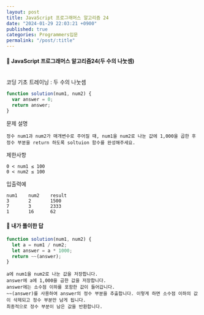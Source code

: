 ```yaml
---
layout: post
title: JavaScript 프로그래머스 알고리즘 24
date: "2024-01-29 22:03:21 +0900"
published: true
categories: Programmers입문
permalink: "/post/:title"
---
```


<h4>🤭 JavaScript 프로그래머스 알고리즘24(두 수의 나눗셈)</h4>

<br>
코딩 기초 트레이닝 : 두 수의 나눗셈

```javascript
function solution(num1, num2) {
  var answer = 0;
  return answer;
}
```

문제 설명

    정수 num1과 num2가 매개변수로 주어질 때, num1을 num2로 나눈 값에 1,000을 곱한 후 정수 부분을 return 하도록 soltuion 함수를 완성해주세요.

제한사항

    0 < num1 ≤ 100
    0 < num2 ≤ 100

입출력예

    num1	num2	result
    3	    2	    1500
    7	    3	    2333
    1	    16	    62

<h4>🤭 내가 풀이한 답</h4>

```javascript
function solution(num1, num2) {
  let a = num1 / num2;
  let answer = a * 1000;
  return ~~(answer);
}
```

    a에 num1을 num2로 나눈 값을 저장합니다.
    answer에 a에 1,000을 곱한 값을 저장합니다.
    answer에는 소수점 이하를 포함한 값이 들어갑니다.
    ~~(answer)를 사용하여 answer의 정수 부분을 추출합니다. 이렇게 하면 소수점 이하의 값이 삭제되고 정수 부분만 남게 됩니다.
    최종적으로 정수 부분이 남은 값을 반환합니다.
